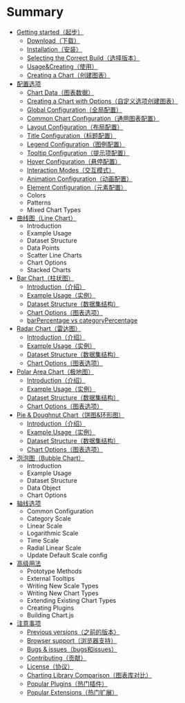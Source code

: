 # Summary

* [Getting started（起步）](qi-bu/qi-bu.md)
  * [Download（下载）](qi-bu/qi-bu.md#xiazai)
  * [Installation（安装）](qi-bu/qi-bu.md#anzhuang)
  * [Selecting the Correct Build（选择版本）](qi-bu/qi-bu.md#xuanzebanben)
  * [Usage&Creating（使用）](qi-bu/qi-bu.md#shiyong)
  * [Creating a Chart（创建图表）](qi-bu/qi-bu.md#creating)
* [配置选项](pei-zhi-xuan-xiang/pei-zhi-xuan-xiang.md)
  * [Chart Data（图表数据）](pei-zhi-xuan-xiang/pei-zhi-xuan-xiang.md#tu-biao-shu-ju)
  * [Creating a Chart with Options（自定义选项创建图表）](pei-zhi-xuan-xiang/pei-zhi-xuan-xiang.md#zi-ding-yi-xuan-xiang)
  * [Global Configuration（全局配置）](pei-zhi-xuan-xiang/pei-zhi-xuan-xiang.md#quan-ju-pei-zhi)
  * [Common Chart Configuration（通用图表配置）](pei-zhi-xuan-xiang/pei-zhi-xuan-xiang.md#tong-yong-tu-biao-pei-zhi)
  * [Layout Configuration（布局配置）](pei-zhi-xuan-xiang/pei-zhi-xuan-xiang.md#bu-ju-pei-zhi)
  * [Title Configuration（标题配置）](pei-zhi-xuan-xiang/pei-zhi-xuan-xiang.md#biao-ti-pei-zhi)
  * [Legend Configuration（图例配置）](pei-zhi-xuan-xiang/pei-zhi-xuan-xiang.md#tu-li-pei-zhi)
  * [Tooltip Configuration（提示项配置）](pei-zhi-xuan-xiang/pei-zhi-xuan-xiang.md#ti-shi-xiang-pei-zhi)
  * [Hover Configuration（悬停配置）](pei-zhi-xuan-xiang/pei-zhi-xuan-xiang.md#xuan-ting-pei-zhi)
  * [Interaction Modes（交互模式）](pei-zhi-xuan-xiang/pei-zhi-xuan-xiang.md#jiao-hu-mo-shi)
  * [Animation Configuration（动画配置）](pei-zhi-xuan-xiang/pei-zhi-xuan-xiang.md#dong-hua-pei-zhi)
  * [Element Configuration（元素配置）](pei-zhi-xuan-xiang/pei-zhi-xuan-xiang.md#yuan-su-pei-zhi)
  * Colors
  * Patterns
  * Mixed Chart Types
* [曲线图（Line Chart）](qu-xian-tu/qu-xian-tu.md)
  * Introduction
  * Example Usage
  * Dataset Structure
  * Data Points
  * Scatter Line Charts
  * Chart Options
  * Stacked Charts
* [Bar Chart（柱状图）](zhu-zhuang-tu/zhu-zhuang-tu.md)
  * [Introduction（介绍）](zhu-zhuang-tu/zhu-zhuang-tu.md#Introduction)
  * [Example Usage（实例）](zhu-zhuang-tu/zhu-zhuang-tu.md#example)
  * [Dataset Structure（数据集结构）](zhu-zhuang-tu/zhu-zhuang-tu.md#dataset)
  * [Chart Options（图表选项）](zhu-zhuang-tu/zhu-zhuang-tu.md#option)
  * [barPercentage vs categoryPercentage](zhu-zhuang-tu/zhu-zhuang-tu.md#vs)
* [Radar Chart（雷达图）](lei-da-tu/lei-da-tu.md)
  * [Introduction（介绍）](lei-da-tu/lei-da-tu.md#Introduction)
  * [Example Usage（实例）](lei-da-tu/lei-da-tu.md#example)
  * [Dataset Structure（数据集结构）](lei-da-tu/lei-da-tu.md#dataset)
  * [Chart Options（图表选项）](lei-da-tu/lei-da-tu.md#option)
* [Polar Area Chart（极地图）](ji-di-tu/ji-di-tu.md)
  * [Introduction（介绍）](ji-di-tu/ji-di-tu.md#Introduction)
  * [Example Usage（实例）](ji-di-tu/ji-di-tu.md#example)
  * [Dataset Structure（数据集结构）](ji-di-tu/ji-di-tu.md#dataset)
  * [Chart Options（图表选项）](ji-di-tu/ji-di-tu.md#option)
* [Pie & Doughnut Chart（饼图&环形图）](bing-tu/bing-tu.md)
  * [Introduction（介绍）](bing-tu/bing-tu.md#Introduction)
  * [Example Usage（实例）](bing-tu/bing-tu.md#example)
  * [Dataset Structure（数据集结构）](bing-tu/bing-tu.md#dataset)
  * [Chart Options（图表选项）](bing-tu/bing-tu.md#option)
* [泡泡图（Bubble Chart）](pao-pao-tu/pao-pao-tu.md)
  * Introduction
  * Example Usage
  * Dataset Structure
  * Data Object
  * Chart Options
* [轴线选项](zhou-xian-xuan-xiang/zhou-xian-xuan-xiang.md)
  * Common Configuration
  * Category Scale
  * Linear Scale
  * Logarithmic Scale
  * Time Scale
  * Radial Linear Scale
  * Update Default Scale config
* [高级用法](gao-ji-yong-fa/gao-ji-yong-fa.md)
  * Prototype Methods
  * External Tooltips
  * Writing New Scale Types
  * Writing New Chart Types
  * Extending Existing Chart Types
  * Creating Plugins
  * Building Chart.js
* [注意事项](zhu-yi-shi-xiang/zhu-yi-shi-xiang.md)
  * [Previous versions（之前的版本）](zhu-yi-shi-xiang/zhu-yi-shi-xiang.md#previous)
  * [Browser support（浏览器支持）](zhu-yi-shi-xiang/zhu-yi-shi-xiang.md#browser)
  * [Bugs & issues（bugs和issues）](zhu-yi-shi-xiang/zhu-yi-shi-xiang.md#bugs)
  * [Contributing（贡献）](zhu-yi-shi-xiang/zhu-yi-shi-xiang.md#contribution)
  * [License（协议）](zhu-yi-shi-xiang/zhu-yi-shi-xiang.md#license)
  * [Charting Library Comparison（图表库对比）](zhu-yi-shi-xiang/zhu-yi-shi-xiang.md#charting)
  * [Popular Plugins（热门插件）](zhu-yi-shi-xiang/zhu-yi-shi-xiang.md#plugin)
  * [Popular Extensions（热门扩展）](zhu-yi-shi-xiang/zhu-yi-shi-xiang.md#extension)
